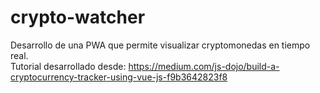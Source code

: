 # crypto-watcher
Desarrollo de una PWA que permite visualizar cryptomonedas en tiempo real.<br>
Tutorial desarrollado desde: https://medium.com/js-dojo/build-a-cryptocurrency-tracker-using-vue-js-f9b3642823f8
